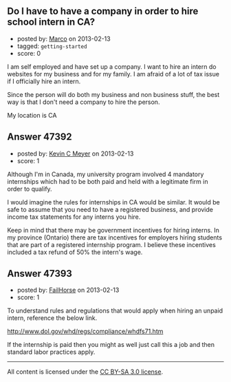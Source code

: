 ## Do I have to have a company in order to hire school intern in CA?

- posted by: [Marco](https://stackexchange.com/users/-1/18415-marco) on 2013-02-13
- tagged: `getting-started`
- score: 0

I am self employed and have set up a company. I want to hire an intern do websites for my business and for my family. I am afraid of a lot of tax issue if I officially hire an intern.

 Since the person will do both my business and non business stuff, the best way is that I don't need a company to hire the person.

My location is CA


## Answer 47392

- posted by: [Kevin C Meyer](https://stackexchange.com/users/-1/24011-kevin-c-meyer) on 2013-02-13
- score: 1

Although I'm in Canada, my university program involved 4 mandatory internships which had to be both paid and held with a legitimate firm in order to qualify.  

I would imagine the rules for internships in CA would be similar.  It would be safe to assume that you need to have a registered business, and provide income tax statements for any interns you hire.

Keep in mind that there may be government incentives for hiring interns.  In my province (Ontario) there are tax incentives for employers hiring students that are part of a registered internship program.  I believe these incentives included a tax refund of 50% the intern's wage.


## Answer 47393

- posted by: [FailHorse](https://stackexchange.com/users/-1/24012-failhorse) on 2013-02-13
- score: 1

<p>To understand rules and regulations that would apply when hiring an unpaid intern, reference the below link.</p>

<p><a href="http://www.dol.gov/whd/regs/compliance/whdfs71.htm" rel="nofollow">http://www.dol.gov/whd/regs/compliance/whdfs71.htm</a></p>

<p>If the internship is paid then you might as well just call this a job and then standard labor practices apply.  </p>




---

All content is licensed under the [CC BY-SA 3.0 license](https://creativecommons.org/licenses/by-sa/3.0/).
